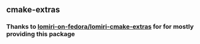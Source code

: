 ## cmake-extras
### Thanks to [lomiri-on-fedora/lomiri-cmake-extras](https://gitlab.com/erlend.io/lomiri-on-fedora/-/tree/master/lomiri-cmake-extras) for for mostly providing this package